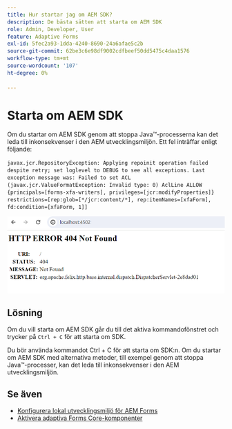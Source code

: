 ```yaml
---
title: Hur startar jag om AEM SDK?
description: De bästa sätten att starta om AEM SDK
role: Admin, Developer, User
feature: Adaptive Forms
exl-id: 5fec2a93-1dda-4240-8690-24a6afae5c2b
source-git-commit: 62be3c6e98df9002cdfbeef50dd5475c4daa1576
workflow-type: tm+mt
source-wordcount: '107'
ht-degree: 0%

---
```


# Starta om AEM SDK

Om du startar om AEM SDK genom att stoppa Java™-processerna kan det leda till inkonsekvenser i den AEM utvecklingsmiljön. Ett fel inträffar enligt följande:

`javax.jcr.RepositoryException: Applying repoinit operation failed despite retry; set loglevel to DEBUG to see all exceptions. Last exception message was: Failed to set ACL (javax.jcr.ValueFormatException: Invalid type: 0) AclLine ALLOW {principals=[forms-xfa-writers], privileges=[jcr:modifyProperties]} restrictions=[rep:glob=[*/jcr:content/*], rep:itemNames=[xfaForm], fd:condition=[xfaForm, 1]]`

![Restart-aem-sdk-error](/help/forms/assets/restart-sdk-error.png)

## Lösning

Om du vill starta om AEM SDK går du till det aktiva kommandofönstret och trycker på `Ctrl + C` för att starta om SDK.

Du bör använda kommandot Ctrl + C för att starta om SDK:n. Om du startar om AEM SDK med alternativa metoder, till exempel genom att stoppa Java™-processer, kan det leda till inkonsekvenser i den AEM utvecklingsmiljön.

## Se även

* [Konfigurera lokal utvecklingsmiljö för AEM Forms](/help/forms/setup-local-development-environment.md)
* [Aktivera adaptiva Forms Core-komponenter](/help/forms/enable-adaptive-forms-core-components.md)
